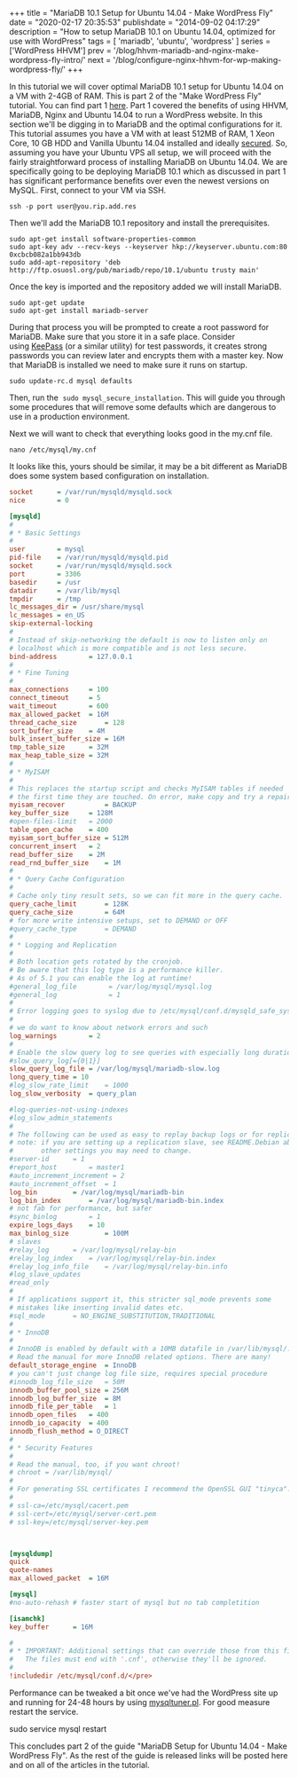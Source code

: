 +++
title = "MariaDB 10.1 Setup for Ubuntu 14.04 - Make WordPress Fly"
date = "2020-02-17 20:35:53"
publishdate = "2014-09-02 04:17:29"
description = "How to setup MariaDB 10.1 on Ubuntu 14.04, optimized for use with WordPress"
tags = [
'mariadb', 'ubuntu', 'wordpress'
]
series = ['WordPress HHVM']
prev = '/blog/hhvm-mariadb-and-nginx-make-wordpress-fly-intro/'
next = '/blog/configure-nginx-hhvm-for-wp-making-wordpress-fly/'
+++

In this tutorial we will cover optimal MariaDB 10.1 setup for Ubuntu 14.04 on a
VM with 2-4GB of RAM. This is part 2 of the "Make WordPress Fly" tutorial. You
can find part 1 [here](/blog/hhvm-mariadb-and-nginx-make-wordpress-fly-intro).
Part 1 covered the benefits of using HHVM, MariaDB, Nginx and Ubuntu 14.04 to
run a WordPress website. In this section we'll be digging in to MariaDB and the
optimal configurations for it. This tutorial assumes you have a VM with at least
512MB of RAM, 1 Xeon Core, 10 GB HDD and Vanilla Ubuntu 14.04 installed and
ideally
[secured](/blog/getting-started-with-an-ubuntu-vps-running-14-04/ 'Getting Started with an Ubuntu VPS Running 14.04'). So, assuming you have your Ubuntu VPS all setup, we will proceed with the
fairly straightforward process of installing MariaDB on Ubuntu 14.04. We are
specifically going to be deploying MariaDB 10.1 which as discussed in part 1 has
significant performance benefits over even the newest versions on MySQL. First,
connect to your VM via SSH.

`ssh -p port user@you.rip.add.res`

Then we'll add the MariaDB 10.1 repository and install the prerequisites.

```
sudo apt-get install software-properties-common
sudo apt-key adv --recv-keys --keyserver hkp://keyserver.ubuntu.com:80 0xcbcb082a1bb943db
sudo add-apt-repository 'deb http://ftp.osuosl.org/pub/mariadb/repo/10.1/ubuntu trusty main'
```

Once the key is imported and the repository added we will install MariaDB.

```
sudo apt-get update
sudo apt-get install mariadb-server
```

During that process you will be prompted to create a root password for MariaDB.
Make sure that you store it in a safe place. Consider
using [KeePass](http://keepass.info/ 'KeePass') (or a similar utility) for test
passwords, it creates strong passwords you can review later and encrypts them
with a master key. Now that MariaDB is installed we need to make sure it runs on
startup.

```
sudo update-rc.d mysql defaults
```

Then, run the  `sudo mysql_secure_installation`. This will guide you through
some procedures that will remove some defaults which are dangerous to use in a
production environment.

Next we will want to check that everything looks good in the my.cnf file.

```
nano /etc/mysql/my.cnf
```

It looks like this, yours should be similar, it may be a bit different as
MariaDB does some system based configuration on installation.

```ini
socket		= /var/run/mysqld/mysqld.sock
nice		= 0

[mysqld]
#
# * Basic Settings
#
user		= mysql
pid-file	= /var/run/mysqld/mysqld.pid
socket		= /var/run/mysqld/mysqld.sock
port		= 3306
basedir		= /usr
datadir		= /var/lib/mysql
tmpdir		= /tmp
lc_messages_dir	= /usr/share/mysql
lc_messages	= en_US
skip-external-locking
#
# Instead of skip-networking the default is now to listen only on
# localhost which is more compatible and is not less secure.
bind-address		= 127.0.0.1
#
# * Fine Tuning
#
max_connections		= 100
connect_timeout		= 5
wait_timeout		= 600
max_allowed_packet	= 16M
thread_cache_size       = 128
sort_buffer_size	= 4M
bulk_insert_buffer_size	= 16M
tmp_table_size		= 32M
max_heap_table_size	= 32M
#
# * MyISAM
#
# This replaces the startup script and checks MyISAM tables if needed
# the first time they are touched. On error, make copy and try a repair.
myisam_recover          = BACKUP
key_buffer_size		= 128M
#open-files-limit	= 2000
table_open_cache	= 400
myisam_sort_buffer_size	= 512M
concurrent_insert	= 2
read_buffer_size	= 2M
read_rnd_buffer_size	= 1M
#
# * Query Cache Configuration
#
# Cache only tiny result sets, so we can fit more in the query cache.
query_cache_limit		= 128K
query_cache_size		= 64M
# for more write intensive setups, set to DEMAND or OFF
#query_cache_type		= DEMAND
#
# * Logging and Replication
#
# Both location gets rotated by the cronjob.
# Be aware that this log type is a performance killer.
# As of 5.1 you can enable the log at runtime!
#general_log_file        = /var/log/mysql/mysql.log
#general_log             = 1
#
# Error logging goes to syslog due to /etc/mysql/conf.d/mysqld_safe_syslog.cnf.
#
# we do want to know about network errors and such
log_warnings		= 2
#
# Enable the slow query log to see queries with especially long duration
#slow_query_log[={0|1}]
slow_query_log_file	= /var/log/mysql/mariadb-slow.log
long_query_time = 10
#log_slow_rate_limit	= 1000
log_slow_verbosity	= query_plan

#log-queries-not-using-indexes
#log_slow_admin_statements
#
# The following can be used as easy to replay backup logs or for replication.
# note: if you are setting up a replication slave, see README.Debian about
#       other settings you may need to change.
#server-id		= 1
#report_host		= master1
#auto_increment_increment = 2
#auto_increment_offset	= 1
log_bin			= /var/log/mysql/mariadb-bin
log_bin_index		= /var/log/mysql/mariadb-bin.index
# not fab for performance, but safer
#sync_binlog		= 1
expire_logs_days	= 10
max_binlog_size         = 100M
# slaves
#relay_log		= /var/log/mysql/relay-bin
#relay_log_index	= /var/log/mysql/relay-bin.index
#relay_log_info_file	= /var/log/mysql/relay-bin.info
#log_slave_updates
#read_only
#
# If applications support it, this stricter sql_mode prevents some
# mistakes like inserting invalid dates etc.
#sql_mode		= NO_ENGINE_SUBSTITUTION,TRADITIONAL
#
# * InnoDB
#
# InnoDB is enabled by default with a 10MB datafile in /var/lib/mysql/.
# Read the manual for more InnoDB related options. There are many!
default_storage_engine	= InnoDB
# you can't just change log file size, requires special procedure
#innodb_log_file_size	= 50M
innodb_buffer_pool_size	= 256M
innodb_log_buffer_size	= 8M
innodb_file_per_table	= 1
innodb_open_files	= 400
innodb_io_capacity	= 400
innodb_flush_method	= O_DIRECT
#
# * Security Features
#
# Read the manual, too, if you want chroot!
# chroot = /var/lib/mysql/
#
# For generating SSL certificates I recommend the OpenSSL GUI "tinyca".
#
# ssl-ca=/etc/mysql/cacert.pem
# ssl-cert=/etc/mysql/server-cert.pem
# ssl-key=/etc/mysql/server-key.pem



[mysqldump]
quick
quote-names
max_allowed_packet	= 16M

[mysql]
#no-auto-rehash	# faster start of mysql but no tab completition

[isamchk]
key_buffer		= 16M

#
# * IMPORTANT: Additional settings that can override those from this file!
#   The files must end with '.cnf', otherwise they'll be ignored.
#
!includedir /etc/mysql/conf.d/</pre>
```

Performance can be tweaked a bit once we've had the WordPress site up and
running for 24-48 hours by using
[mysqltuner.pl](http://mysqltuner.com/ 'MySQL Tuner'). For good measure restart
the service.

sudo service mysql restart

This concludes part 2 of the guide "MariaDB Setup for Ubuntu 14.04 - Make
WordPress Fly". As the rest of the guide is released links will be posted here
and on all of the articles in the tutorial.
